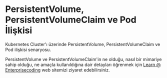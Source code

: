 # PersistentVolume, PersistentVolumeClaim ve Pod İlişkisi
Kubernetes Cluster'ı üzerinde PersistentVolume, PersistentVolumeClaim ve Pod ilişkisi senaryosu.

PersistentVolume ve PersistentVolumeClaim'in ne olduğu, nasıl bir mimariye sahip olduğu, ne amaçla kullanıldığına dair detayları öğrenmek için [Learn @ Enterprisecoding](http://learn.enterprisecoding.com/) web sitemizi ziyaret edebilirsiniz.